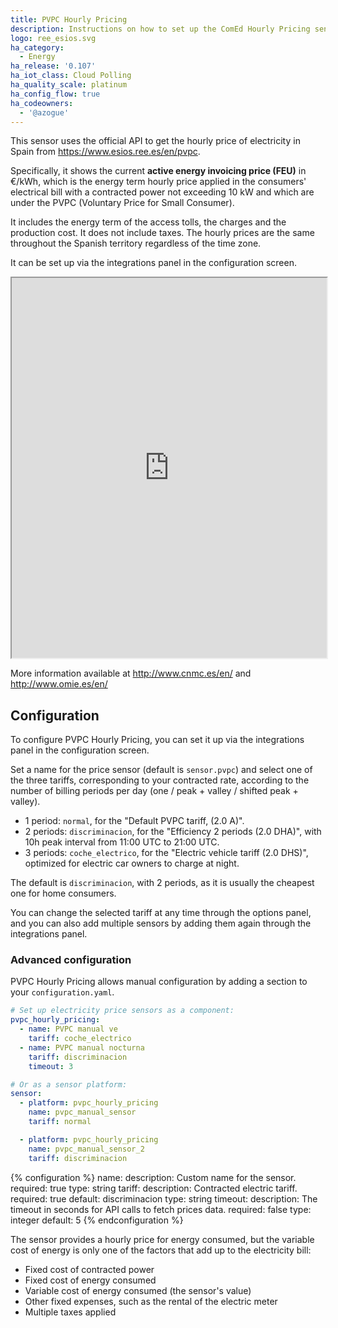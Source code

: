 ```yaml
---
title: PVPC Hourly Pricing
description: Instructions on how to set up the ComEd Hourly Pricing sensor in Home Assistant.
logo: ree_esios.svg
ha_category:
  - Energy
ha_release: '0.107'
ha_iot_class: Cloud Polling
ha_quality_scale: platinum
ha_config_flow: true
ha_codeowners:
  - '@azogue'
---
```


This sensor uses the official API to get the hourly price of electricity in Spain from https://www.esios.ree.es/en/pvpc.

Specifically, it shows the current __active energy invoicing price (FEU)__ in €/kWh, 
which is the energy term hourly price applied in the consumers' electrical bill 
with a contracted power not exceeding 10 kW and which are under the PVPC 
(Voluntary Price for Small Consumer).

It includes the energy term of the access tolls, the charges and the production cost. It does not include taxes.
The hourly prices are the same throughout the Spanish territory regardless of the time zone.

It can be set up via the integrations panel in the configuration screen.

<iframe src="https://www.esios.ree.es/en/embed/active-energy-invoicing-price-pvpc" width="100%" height="608"></iframe>

More information available at http://www.cnmc.es/en/ and http://www.omie.es/en/

## Configuration

To configure PVPC Hourly Pricing, you can set it up via the integrations panel in the configuration screen.

Set a name for the price sensor (default is `sensor.pvpc`) and select one of the three tariffs, 
corresponding to your contracted rate, according to the number of billing periods per day 
(one / peak + valley / shifted peak + valley).

- 1 period: `normal`, for the "Default PVPC tariff, (2.0 A)".
- 2 periods: `discriminacion`, for the "Efficiency 2 periods (2.0 DHA)", with 10h peak interval from 11:00 UTC to 21:00 UTC.
- 3 periods: `coche_electrico`, for the "Electric vehicle tariff (2.0 DHS)", optimized for electric car owners to charge at night.

The default is `discriminacion`, with 2 periods, as it is usually the cheapest one for home consumers. 

You can change the selected tariff at any time through the options panel, 
and you can also add multiple sensors by adding them again through the integrations panel.

### Advanced configuration

PVPC Hourly Pricing allows manual configuration by adding a section to your `configuration.yaml`. 

```yaml
# Set up electricity price sensors as a component:
pvpc_hourly_pricing:
  - name: PVPC manual ve
    tariff: coche_electrico
  - name: PVPC manual nocturna
    tariff: discriminacion
    timeout: 3

# Or as a sensor platform:
sensor:
  - platform: pvpc_hourly_pricing
    name: pvpc_manual_sensor
    tariff: normal

  - platform: pvpc_hourly_pricing
    name: pvpc_manual_sensor_2
    tariff: discriminacion
```

{% configuration %}
name:
  description: Custom name for the sensor.
  required: true
  type: string
tariff:
  description: Contracted electric tariff.
  required: true
  default: discriminacion
  type: string
timeout:
  description: The timeout in seconds for API calls to fetch prices data.
  required: false
  type: integer
  default: 5
{% endconfiguration %}


<div class='note'>
    <p>The sensor provides a hourly price for energy consumed, but the variable cost of energy is only one of the factors that add up to the electricity bill:</p>
    <ul>
        <li>Fixed cost of contracted power</li>
        <li>Fixed cost of energy consumed</li>
        <li>Variable cost of energy consumed (the sensor's value)</li>
        <li>Other fixed expenses, such as the rental of the electric meter</li>
        <li>Multiple taxes applied</li>
    </ul>
</div>

